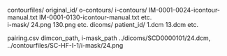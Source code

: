 contourfiles/
    original_id/
        o-contours/
        i-contours/
            IM-0001-0024-icontour-manual.txt
            IM-0001-0130-icontour-manual.txt
            etc.      
        i-mask/
            24.png
            130.png
            etc.
dicoms/
    patient_id/
        1.dcm
        13.dcm
        etc.


pairing.csv
dimcon_path, i-mask_path
../dicoms/SCD0000101/24.dcm, ../contourfiles/SC-HF-I-1/i-mask/24.png

